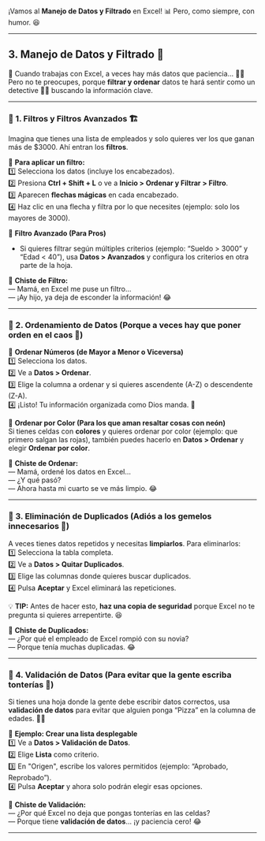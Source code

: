 ¡Vamos al **Manejo de Datos y Filtrado** en Excel! 📊 Pero, como siempre, con humor. 😆  

---

## **3. Manejo de Datos y Filtrado** 🎯  

📌 Cuando trabajas con Excel, a veces hay más datos que paciencia… 😵‍💫 Pero no te preocupes, porque **filtrar y ordenar** datos te hará sentir como un detective 🕵️‍♂️ buscando la información clave.  

---

### **📌 1. Filtros y Filtros Avanzados** 🏗️  
Imagina que tienes una lista de empleados y solo quieres ver los que ganan más de $3000. Ahí entran los **filtros**.  

🔹 **Para aplicar un filtro:**  
1️⃣ Selecciona los datos (incluye los encabezados).  
2️⃣ Presiona **Ctrl + Shift + L** o ve a **Inicio > Ordenar y Filtrar > Filtro**.  
3️⃣ Aparecen **flechas mágicas** en cada encabezado.  
4️⃣ Haz clic en una flecha y filtra por lo que necesites (ejemplo: solo los mayores de 3000).  

🔹 **Filtro Avanzado (Para Pros)**  
- Si quieres filtrar según múltiples criterios (ejemplo: “Sueldo > 3000” y “Edad < 40”), usa **Datos > Avanzados** y configura los criterios en otra parte de la hoja.  

📢 **Chiste de Filtro:**  
— Mamá, en Excel me puse un filtro…  
— ¡Ay hijo, ya deja de esconder la información! 😂  

---

### **📌 2. Ordenamiento de Datos (Porque a veces hay que poner orden en el caos 🤯)**  

🔹 **Ordenar Números (de Mayor a Menor o Viceversa)**  
1️⃣ Selecciona los datos.  
2️⃣ Ve a **Datos > Ordenar**.  
3️⃣ Elige la columna a ordenar y si quieres ascendente (A-Z) o descendente (Z-A).  
4️⃣ ¡Listo! Tu información organizada como Dios manda. 🙌  

🔹 **Ordenar por Color (Para los que aman resaltar cosas con neón)**  
Si tienes celdas con **colores** y quieres ordenar por color (ejemplo: que primero salgan las rojas), también puedes hacerlo en **Datos > Ordenar** y elegir **Ordenar por color**.  

📢 **Chiste de Ordenar:**  
— Mamá, ordené los datos en Excel…  
— ¿Y qué pasó?  
— Ahora hasta mi cuarto se ve más limpio. 😂  

---

### **📌 3. Eliminación de Duplicados (Adiós a los gemelos innecesarios 👯)**  

A veces tienes datos repetidos y necesitas **limpiarlos**. Para eliminarlos:  
1️⃣ Selecciona la tabla completa.  
2️⃣ Ve a **Datos > Quitar Duplicados**.  
3️⃣ Elige las columnas donde quieres buscar duplicados.  
4️⃣ Pulsa **Aceptar** y Excel eliminará las repeticiones.  

💡 **TIP:** Antes de hacer esto, **haz una copia de seguridad** porque Excel no te pregunta si quieres arrepentirte. 😆  

📢 **Chiste de Duplicados:**  
— ¿Por qué el empleado de Excel rompió con su novia?  
— Porque tenía muchas duplicadas. 😂  

---

### **📌 4. Validación de Datos (Para evitar que la gente escriba tonterías 🤡)**  

Si tienes una hoja donde la gente debe escribir datos correctos, usa **validación de datos** para evitar que alguien ponga “Pizza” en la columna de edades. 🍕😂  

🔹 **Ejemplo: Crear una lista desplegable**  
1️⃣ Ve a **Datos > Validación de Datos**.  
2️⃣ Elige **Lista** como criterio.  
3️⃣ En "Origen", escribe los valores permitidos (ejemplo: “Aprobado, Reprobado”).  
4️⃣ Pulsa **Aceptar** y ahora solo podrán elegir esas opciones.  

📢 **Chiste de Validación:**  
— ¿Por qué Excel no deja que pongas tonterías en las celdas?  
— Porque tiene **validación de datos**… ¡y paciencia cero! 😂  

---
